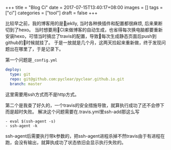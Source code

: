 +++
title = "Blog Ci"
date = 2017-07-15T13:40:17+08:00
images = []
tags = ["ci"]
categories = ["tool"]
draft = false
+++

比较早之前，我的博客用的是jeklly, 当时各种换插件和配置都很麻烦, 后来果断切到了hexo。
当时想要用CI来做博客的自动生成，也省得每次换电脑都要重新安装hexo，可惜当时搞岔了travis的配置，导致每次生成静态页面后push到github的时候就挂了。
于是一放就是几个月，这两天捡起来重新做，终于发现问题出在哪里了，于是记录下。

第一个问题是`_config.yml`
```yaml
deploy:
  type: git
  repo: git@github.com:pyclear/pyclear.github.io.git
  branch: master
```
这里需要用ssh方式而不是http方式。

第二个是我查了好久的，一个travis的安全措施导致，就算执行成功了还不会停下而是超时失败。
解决这个问题需要在.travis.yml里ssh-add那这么写

```ymal
- eval $(ssh-agent -s)
- ssh-agent -k
```
ssh-agent后需要执行带k参数的，把ssh-agent进程杀掉不然travis由于有进程在跑，会没有输出，就算执成功了状态依旧会显示执行失败的。
